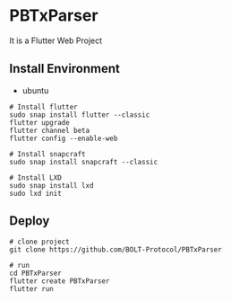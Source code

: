 # PBTxParser

It is a Flutter Web Project

## Install Environment
- ubuntu
```shell
# Install flutter
sudo snap install flutter --classic
flutter upgrade
flutter channel beta
flutter config --enable-web

# Install snapcraft
sudo snap install snapcraft --classic

# Install LXD
sudo snap install lxd
sudo lxd init
```

## Deploy
```shell
# clone project
git clone https://github.com/BOLT-Protocol/PBTxParser

# run
cd PBTxParser
flutter create PBTxParser
flutter run
```
